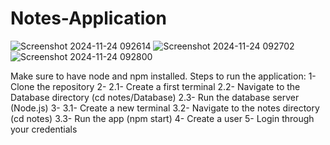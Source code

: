 # Notes-Application
![Screenshot 2024-11-24 092614](https://github.com/user-attachments/assets/90d75a60-18a6-432f-822f-537f2b8fb8be)
![Screenshot 2024-11-24 092702](https://github.com/user-attachments/assets/0ef04aee-5e9b-4a1d-9b0a-3f2fdb13f237)
![Screenshot 2024-11-24 092800](https://github.com/user-attachments/assets/8ea5aaac-97c2-4e5b-a9be-cf048ea16e51)
 
Make sure to have node and npm installed.
Steps to run the application:
1- Clone the repository
2- 2.1- Create a first terminal
   2.2- Navigate to the Database directory (cd notes/Database)
   2.3- Run the database server (Node.js)
3- 3.1- Create a new terminal
   3.2- Navigate to the notes directory (cd notes)
   3.3- Run the app (npm start)
4- Create a user
5- Login through your credentials
